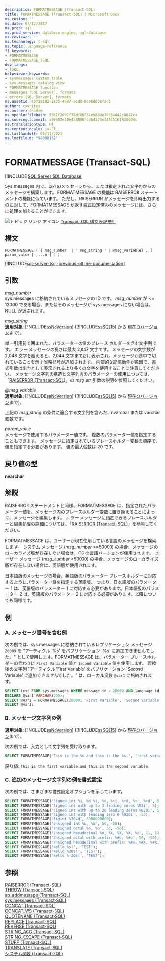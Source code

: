 ```yaml
---
description: FORMATMESSAGE (Transact-SQL)
title: FORMATMESSAGE (Transact-SQL) | Microsoft Docs
ms.custom: ''
ms.date: 07/12/2017
ms.prod: sql
ms.prod_service: database-engine, sql-database
ms.reviewer: ''
ms.technology: t-sql
ms.topic: language-reference
f1_keywords:
- FORMATMESSAGE
- FORMATMESSAGE_TSQL
dev_langs:
- TSQL
helpviewer_keywords:
- sysmessages system table
- sys.messages catalog view
- FORMATMESSAGE function
- messages [SQL Server], formats
- errors [SQL Server], formats
ms.assetid: 83f18102-2035-4a87-acd0-8d96d03efad5
author: cawrites
ms.author: chadam
ms.openlocfilehash: 5987f2091f78df06f34e5804e7b934442c8842ca
ms.sourcegitcommit: a9e982e30e458866fcd64374e3458516182d604c
ms.translationtype: HT
ms.contentlocale: ja-JP
ms.lasthandoff: 01/11/2021
ms.locfileid: "98088162"
---
```

# <a name="formatmessage-transact-sql"></a>FORMATMESSAGE (Transact-SQL)
[!INCLUDE [SQL Server SQL Database](../../includes/applies-to-version/sql-asdb.md)]

  Sys.messages 内で、既存のメッセージから、または指定された文字列からのメッセージを構築します。 FORMATMESSAGE の機能は RAISERROR ステートメントの機能に似ています。 ただし、RAISERROR がメッセージを即時出力するのに対して、FORMATMESSAGE が返す書式設定済みのメッセージには、さらに処理を加えることができます。  
  
 ![トピック リンク アイコン](../../database-engine/configure-windows/media/topic-link.gif "トピック リンク アイコン") [Transact-SQL 構文表記規則](../../t-sql/language-elements/transact-sql-syntax-conventions-transact-sql.md)  
  
## <a name="syntax"></a>構文  
  
```syntaxsql
FORMATMESSAGE ( { msg_number  | ' msg_string ' | @msg_variable} , [ param_value [ ,...n ] ] )  
```  
  
[!INCLUDE[sql-server-tsql-previous-offline-documentation](../../includes/sql-server-tsql-previous-offline-documentation.md)]

## <a name="arguments"></a>引数
 *msg_number*  
 sys.messages に格納されているメッセージの ID です。 *msg_number* が <= 13000 である場合、またはそのメッセージが sys.messages にない場合は、NULL が返されます。  
  
 *msg_string*  
 **適用対象**: [!INCLUDE[ssNoVersion](../../includes/ssnoversion-md.md)] ([!INCLUDE[ssSQL15](../../includes/sssql15-md.md)] から [現在のバージョン](https://go.microsoft.com/fwlink/p/?LinkId=299658)まで)。  
  
 単一引用符で囲まれた、パラメーターの値のプレース ホルダーを含む文字列です。 エラー メッセージの長さは最大 2,047 文字です。 メッセージの文字数が 2,048 文字を超えると、2,044 文字までだけ表示され、メッセージが途中で切れていることを示す省略記号が追加されます。 内部的な記憶動作が原因で、書式引数は出力として表示されるより多くの文字を使用することに注意してください。  メッセージ文字列の構造と文字列内のパラメーターの使用については、「[RAISERROR &#40;Transact-SQL&#41;](../../t-sql/language-elements/raiserror-transact-sql.md)」の *msg_str* 引数の説明を参照してください。  

 *@msg_variable*  
 **適用対象**: [!INCLUDE[ssNoVersion](../../includes/ssnoversion-md.md)] ([!INCLUDE[ssSQL15](../../includes/sssql15-md.md)] から [現在のバージョン](https://go.microsoft.com/fwlink/p/?LinkId=299658)まで)。  
  
 上記の *msg_string* の条件に適合する文字列を含んだ、nvarchar または varchar 変数です。  
  
 *param_value*  
 メッセージで使用するパラメーター値です。 複数のパラメーター値を指定することもできます。 メッセージに指定されているプレースホルダー変数の順序で、値を指定する必要があります。 値の最大個数は 20 です。  
  
## <a name="return-types"></a>戻り値の型  
 **nvarchar**  
  
## <a name="remarks"></a>解説  
 RAISERROR ステートメントと同様、FORMATMESSAGE は、指定されたパラメーター値を、メッセージ内のプレースホルダー変数に置き換えることによって、メッセージを編集します。 エラー メッセージに指定できるプレースホルダーと編集処理の詳細については、「[RAISERROR &#40;Transact-SQL&#41;](../../t-sql/language-elements/raiserror-transact-sql.md)」を参照してください。  
  
 FORMATMESSAGE は、ユーザーが現在使用している言語のメッセージを検索します。 システム メッセージ (*msg_number* <=50000) の場合、メッセージのローカライズ版が存在しない場合は、OS の言語バージョンが使用されます。 ユーザー メッセージ (*msg_number* >50000) の場合、メッセージのローカライズ版が存在しない場合は、英語版が使用されます。
  
 日本語版のメッセージの場合、英語版のパラメーター プレースホルダーに対応するようにパラメーター値を指定する英語版。 つまり、日本語版のパラメーター 1 は、英語版のパラメーター 1 に対応する必要があります。日本語版のパラメーター 2 は、英語版のパラメーター 2 に対応する必要があります。以降についても同様です。  
  
## <a name="examples"></a>例  
  
### <a name="a-example-with-a-message-number"></a>A. メッセージ番号を含む例  
 次の例では、sys.messages に格納されているレプリケーション メッセージ `20009` を "アーティクル '%s' をパブリケーション '%s' に追加できませんでした。" として使用します。FORMATMESSAGE は、パラメーター プレースホルダーの代わりに `First Variable` 値と `Second Variable` 値を使用します。 置換後の文字列 "アーティクル 'First Variable' をパブリケーション 'Second Variable' に追加できませんでした。" は、ローカル変数 `@var1` に格納されます。  
  
```sql
SELECT text FROM sys.messages WHERE message_id = 20009 AND language_id = 1033;  
DECLARE @var1 VARCHAR(200);   
SELECT @var1 = FORMATMESSAGE(20009, 'First Variable', 'Second Variable');   
SELECT @var1;  
```  
  
### <a name="b-example-with-a-message-string"></a>B. メッセージ文字列の例  
  
**適用対象**: [!INCLUDE[ssNoVersion](../../includes/ssnoversion-md.md)] ([!INCLUDE[ssSQL15](../../includes/sssql15-md.md)] から [現在のバージョン](https://go.microsoft.com/fwlink/p/?LinkId=299658)まで)。  
  
 次の例では、入力として文字列を受け取ります。  
  
```sql
SELECT FORMATMESSAGE('This is the %s and this is the %s.', 'first variable', 'second variable') AS Result;  
```  
  
 戻り値: `This is the first variable and this is the second variable.`  
  
### <a name="c-additional-message-string-formatting-examples"></a>C. 追加のメッセージ文字列の例を書式設定  
 次の例では、さまざまな書式設定オプションを示しています。  
  
```sql
SELECT FORMATMESSAGE('Signed int %i, %d %i, %d, %+i, %+d, %+i, %+d', 5, -5, 50, -50, -11, -11, 11, 11);
SELECT FORMATMESSAGE('Signed int with up to 3 leading zeros %03i', 5);  
SELECT FORMATMESSAGE('Signed int with up to 20 leading zeros %020i', 5);  
SELECT FORMATMESSAGE('Signed int with leading zero 0 %020i', -55);  
SELECT FORMATMESSAGE('Bigint %I64d', 3000000000);
SELECT FORMATMESSAGE('Unsigned int %u, %u', 50, -50);  
SELECT FORMATMESSAGE('Unsigned octal %o, %o', 50, -50);  
SELECT FORMATMESSAGE('Unsigned hexadecimal %x, %X, %X, %X, %x', 11, 11, -11, 50, -50);  
SELECT FORMATMESSAGE('Unsigned octal with prefix: %#o, %#o', 50, -50);  
SELECT FORMATMESSAGE('Unsigned hexadecimal with prefix: %#x, %#X, %#X, %X, %x', 11, 11, -11, 50, -50);  
SELECT FORMATMESSAGE('Hello %s!', 'TEST');  
SELECT FORMATMESSAGE('Hello %20s!', 'TEST');  
SELECT FORMATMESSAGE('Hello %-20s!', 'TEST');  
```  
  
## <a name="see-also"></a>参照  
 [RAISERROR &#40;Transact-SQL&#41;](../../t-sql/language-elements/raiserror-transact-sql.md)  
 [THROW &#40;Transact-SQL&#41;](../../t-sql/language-elements/throw-transact-sql.md)   
 [sp_addmessage &#40;Transact-SQL&#41;](../../relational-databases/system-stored-procedures/sp-addmessage-transact-sql.md)   
 [sys.messages &#40;Transact-SQL&#41;](../../relational-databases/system-catalog-views/messages-for-errors-catalog-views-sys-messages.md)   
 [CONCAT &#40;Transact-SQL&#41;](../../t-sql/functions/concat-transact-sql.md)  
 [CONCAT_WS &#40;Transact-SQL&#41;](../../t-sql/functions/concat-ws-transact-sql.md)  
 [QUOTENAME &#40;Transact-SQL&#41;](../../t-sql/functions/quotename-transact-sql.md)  
 [REPLACE &#40;Transact-SQL&#41;](../../t-sql/functions/replace-transact-sql.md)  
 [REVERSE &#40;Transact-SQL&#41;](../../t-sql/functions/reverse-transact-sql.md)  
 [STRING_AGG &#40;Transact-SQL&#41;](../../t-sql/functions/string-agg-transact-sql.md)  
 [STRING_ESCAPE &#40;Transact-SQL&#41;](../../t-sql/functions/string-escape-transact-sql.md)  
 [STUFF &#40;Transact-SQL&#41;](../../t-sql/functions/stuff-transact-sql.md)  
 [TRANSLATE &#40;Transact-SQL&#41;](../../t-sql/functions/translate-transact-sql.md)  
 [システム関数 &#40;Transact-SQL&#41;](../../relational-databases/system-functions/system-functions-category-transact-sql.md)   
  
  
